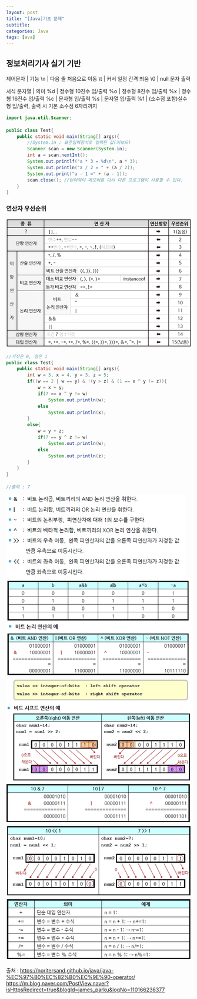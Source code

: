 ```yaml
---
layout: post
title: "[Java]기초 문제"
subtitle: 
categories: Java
tags: [ava]
--- 
```

## 정보처리기사 실기 기반
제어문자 | 기능
\n     | 다음 줄 처음으로 이동
\t     | 커서 일정 간격 띄움
\0     | null 문자 출력


서식 문자열 | 의미
%d       | 정수형 10진수 입/출력
%o       | 정수형 8진수 입/출력
%x       | 정수형 16진수 입/출력
%c       | 문자형 입/출력
%s       | 문자열 입/출력
%f       | (소수점 포함)실수형 입/출력, 출력 시 기본 소수점 6자리까지


```JAVA
import java.util.Scanner;

public class Test{
    public static void main(String[] args){
        //System.in : 표준입력장치로 입력된 값(키보드)
        Scanner scan = new Scanner(System.in);
        int a = scan.nextInt();
        System.out.printlf("a * 3 = %d\n", a * 3);
        System.out.println("a / 2 = " + (a / 2));
        System.out.print("a - 1 =" + (a - 1));
        scan.close(); //닫아줘야 메모리를 다시 다른 프로그램이 사용할 수 있다.
    }
}
```

### 연산자 우선순위
<img src="/assets/images/banners/java-operator-1.png" >


```JAVA
//거짓은 0, 참은 1
public class Test{
    public static void main(String[] args){
        int w = 3, x = 4, y = 3, z = 5;
        if((w == 2 | w == y) & !(y > z) & (1 == x ^ y != z)){
            w = x + y;
            if(7 == x ^ y != w)
                System.out.println(w);
            else
                System.out.println(x);
        }
        else{
            w = y + z;
            if(7 == y ^ z != w)
                System.out.println(w);
            else
                System.out.println(z);
        }
    }
}

//출력 : 7
```
<img src="/assets/images/java/8.jpeg" >  
<img src="/assets/images/java/9.jpeg" >  
<img src="/assets/images/java/10.jpeg" >  
<img src="/assets/images/java/11.jpeg" >  
<img src="/assets/images/java/12.jpeg" >  
<img src="/assets/images/java/13.jpeg" >  


출처 :
<https://noritersand.github.io/java/java-%EC%97%B0%EC%82%B0%EC%9E%90-operator/>
<https://m.blog.naver.com/PostView.naver?isHttpsRedirect=true&blogId=james_parku&logNo=110166236377>